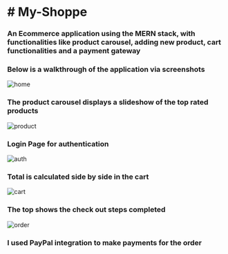 <h1># My-Shoppe</h1>
<h3>An Ecommerce application using the MERN stack, with functionalities like product carousel, adding new product, cart functionalities and a payment gateway</h3>

<h3>Below is a walkthrough of the application via screenshots</h3>

![home](https://user-images.githubusercontent.com/52188905/103583099-276fc800-4f05-11eb-81d3-8ce5eea9f39a.png)

<h3>The product carousel displays a slideshow of the top rated products</h3>

![product](https://user-images.githubusercontent.com/52188905/103583173-48d0b400-4f05-11eb-9e94-3c6e39f9e86c.png)

<h3>Login Page for authentication</h3>

![auth](https://user-images.githubusercontent.com/52188905/103582917-cba53f00-4f04-11eb-9ab3-fa65ecb9af18.png)

<h3>Total is calculated side by side in the cart</h3>

![cart](https://user-images.githubusercontent.com/52188905/103583447-b41a8600-4f05-11eb-8434-0ae972967fd9.png)

<h3>The top shows the check out steps completed </h3>

![order](https://user-images.githubusercontent.com/52188905/103583207-59812a00-4f05-11eb-9a28-504f23d8ec8b.png)

<h3>I used PayPal integration to make payments for the order</h3>

